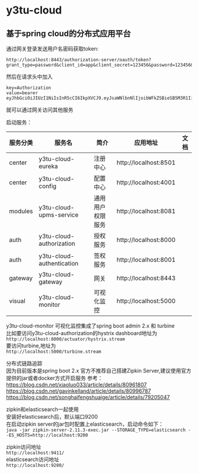 # y3tu-cloud

## 基于spring cloud的分布式应用平台

通过网关登录发送用户名密码获取token:  
```
http://localhost:8443/authorization-server/oauth/token?grant_type=password&client_id=app&client_secret=123456&password=123456&username=admin
```
然后在请求头中加入
```
key=Authorization
value=bearer eyJhbGciOiJIUzI1NiIsInR5cCI6IkpXVCJ9.eyJsaWNlbnNlIjoibWFkZSBieSB5M3R1IiwiYXVkIjpbInRlc3QiXSwidXNlcl9uYW1lIjoiYWRtaW4iLCJzY29wZSI6WyJzZXJ2ZXIiXSwiZXhwIjoxNTM1MjIxNjIyLCJ1c2VySWQiOiIxMDEiLCJhdXRob3JpdGllcyI6WyJBRE1JTiJdLCJqdGkiOiJhMzg5Mjk2Yy0wNTgxLTQwZTAtYjg3OS1kOGE1MGJlMzFiMGYiLCJjbGllbnRfaWQiOiJhcHAifQ.sR6e4JkGRQxvypWFGWqibWRVGMF0kpf8GMQk_bUtWD8
```
就可以通过网关访问其他服务

启动服务： 

| 服务分类  | 服务名                     |   简介     |  应用地址                | 文档 |
|----------|---------------------------|-----------|-------------------------|------|
|  center  | y3tu-cloud-eureka         | 注册中心   |  http://localhost:8501  |      |
|  center  | y3tu-cloud-config         | 配置中心   |  http://localhost:4001  |      |
|  modules | y3tu-cloud-upms-service   |通用用户权限服务| http://localhost:8081|     | 
|  auth    | y3tu-cloud-authorization  | 授权服务   |  http://localhost:8000  |    |
|  auth    | y3tu-cloud-authentication | 签权服务   |  http://localhost:8001  |      |
|  gateway | y3tu-cloud-gateway        | 网关       |  http://localhost:8443 |      |
|  visual  | y3tu-cloud-monitor        | 可视化监控 |  http://localhost:5000 |      |

y3tu-cloud-monitor 可视化监控集成了spring boot admin 2.x 和 turbine  
比如要访问y3tu-cloud-authorization的hystrix dashboard地址为    
`http://localhost:8000/actuator/hystrix.stream`  
要访问turbine,地址为  
`http://localhost:5000/turbine.stream`

分布式链路追踪  
因为目前版本是spring boot 2.x 官方不推荐自己搭建Zipkin Server,建议使用官方提供的jar或者docker方式开启服务
参考：
https://blog.csdn.net/xiaoluo033/article/details/80961807   
https://blog.csdn.net/gavinkelland/article/details/80996787  
https://blog.csdn.net/songhaifengshuaige/article/details/79205047

zipkin和elasticsearch一起使用  
安装好elasticsearch后，默认端口9200  
在启动zipkin server的jar包时配置上elasticsearch，启动命令如下：  
`java -jar zipkin-server-2.11.3-exec.jar --STORAGE_TYPE=elasticsearch --ES_HOSTS=http://localhost:9200`

zipkin访问地址  
`http://localhost:9411/`  
elasticsearch访问地址  
`http://localhost:9200/`
